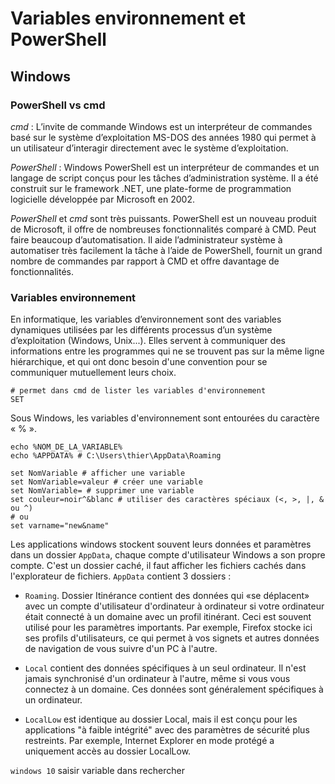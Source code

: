 # Variables environnement et PowerShell

## Windows

### PowerShell vs cmd

*cmd* : L’invite de commande Windows est un interpréteur de commandes basé sur le système d’exploitation MS-DOS des années 1980 qui permet à un utilisateur d’interagir directement avec le système d’exploitation.

*PowerShell* : Windows PowerShell est un interpréteur de commandes et un langage de script conçus pour les tâches d’administration système. Il a été construit sur le framework .NET, une plate-forme de programmation logicielle développée par Microsoft en 2002.

*PowerShell* et *cmd* sont très puissants. PowerShell est un nouveau produit de Microsoft, il offre de nombreuses fonctionnalités comparé à CMD. Peut faire beaucoup d’automatisation. Il aide l’administrateur système à automatiser très facilement la tâche à l’aide de PowerShell, fournit un grand nombre de commandes par rapport à CMD et offre davantage de fonctionnalités.

### Variables environnement

En informatique, les variables d’environnement sont des variables dynamiques utilisées par les différents processus d’un système d’exploitation (Windows, Unix...). Elles servent à communiquer des informations entre les programmes qui ne se trouvent pas sur la même ligne hiérarchique, et qui ont donc besoin d'une convention pour se communiquer mutuellement leurs choix.

```shell script
# permet dans cmd de lister les variables d'environnement
SET
```

Sous Windows, les variables d'environnement sont entourées du caractère « % ».

```shell script
echo %NOM_DE_LA_VARIABLE%
echo %APPDATA% # C:\Users\thier\AppData\Roaming

set NomVariable # afficher une variable
set NomVariable=valeur # créer une variable
set NomVariable= # supprimer une variable
set couleur=noir^&blanc # utiliser des caractères spéciaux (<, >, |, & ou ^)
# ou
set varname="new&name"
```

Les applications windows stockent souvent leurs données et paramètres dans un dossier `AppData`, chaque compte d'utilisateur Windows a son propre compte. C'est un dossier caché, il faut afficher les fichiers cachés dans l'explorateur de fichiers.
`AppData` contient 3 dossiers :

- `Roaming`. Dossier Itinérance contient des données qui «se déplacent» avec un compte d'utilisateur d'ordinateur à ordinateur si votre ordinateur était connecté à un domaine avec un profil itinérant. Ceci est souvent utilisé pour les paramètres importants. Par exemple, Firefox stocke ici ses profils d'utilisateurs, ce qui permet à vos signets et autres données de navigation de vous suivre d'un PC à l'autre.

- `Local` contient des données spécifiques à un seul ordinateur. Il n'est jamais synchronisé d'un ordinateur à l'autre, même si vous vous connectez à un domaine. Ces données sont généralement spécifiques à un ordinateur.

- `LocalLow` est identique au dossier Local, mais il est conçu pour les applications "à faible intégrité" avec des paramètres de sécurité plus restreints. Par exemple, Internet Explorer en mode protégé a uniquement accès au dossier LocalLow.

`windows 10` saisir variable dans rechercher
